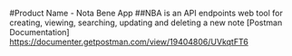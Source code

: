 #Product Name - Nota Bene App
##NBA is an API endpoints web tool for creating, viewing, searching, updating and deleting a new note
[Postman Documentation] https://documenter.getpostman.com/view/19404806/UVkqtFT6